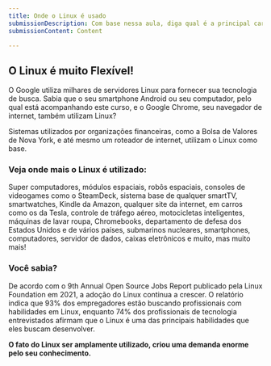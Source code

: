 ```yaml
---
title: Onde o Linux é usado
submissionDescription: Com base nessa aula, diga qual é a principal característica que faz o Linux ser muito utilizado.
submissionContent: Content

---
```


## O Linux é muito Flexível!

O Google utiliza milhares de servidores Linux para fornecer sua tecnologia de busca. Sabia que o seu smartphone Android ou seu computador, pelo qual está acompanhando este curso, e o Google Chrome, seu navegador de internet, também utilizam Linux?

Sistemas utilizados por organizações financeiras, como a Bolsa de Valores de Nova York, e até mesmo um roteador de internet, utilizam o Linux como base.

### Veja onde mais o Linux é utilizado:

Super computadores, módulos espaciais, robôs espaciais, consoles de videogames como o SteamDeck, sistema base de qualquer smartTV, smartwatches, Kindle da Amazon, qualquer site da internet, em carros como os da Tesla, controle de tráfego aéreo, motocicletas inteligentes, máquinas de lavar roupa, Chromebooks, departamento de defesa dos Estados Unidos e de vários países, submarinos nucleares, smartphones, computadores, servidor de dados, caixas eletrônicos e muito, mas muito mais!

### Você sabia?

De acordo com o 9th Annual Open Source Jobs Report publicado pela Linux Foundation em 2021, a adoção do Linux continua a crescer. O relatório indica que 93% dos empregadores estão buscando profissionais com habilidades em Linux, enquanto 74% dos profissionais de tecnologia entrevistados afirmam que o Linux é uma das principais habilidades que eles buscam desenvolver.

__O fato do Linux ser amplamente utilizado, criou uma demanda enorme pelo seu conhecimento.__
